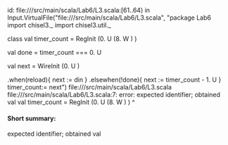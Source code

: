 id: file://<WORKSPACE>/src/main/scala/Lab6/L3.scala:[61..64) in Input.VirtualFile("file://<WORKSPACE>/src/main/scala/Lab6/L3.scala", "package Lab6
import chisel3._
import chisel3.util._


class 
val timer_count = RegInit (0. U (8. W ) )

val done = timer_count === 0. U

val next = WireInit (0. U )

.when(reload){
    next := din
}
.elsewhen(!done){
    next := timer_count - 1. U
}
timer_count:= next")
file://<WORKSPACE>/src/main/scala/Lab6/L3.scala
file://<WORKSPACE>/src/main/scala/Lab6/L3.scala:7: error: expected identifier; obtained val
val timer_count = RegInit (0. U (8. W ) )
^
#### Short summary: 

expected identifier; obtained val